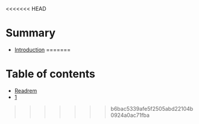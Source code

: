 <<<<<<< HEAD
# Summary

* [Introduction](README.md)
=======
# Table of contents

* [Readrem](README.md)
* [1](1.md)
>>>>>>> b6bac5339afe5f2505abd22104b0924a0ac71fba

